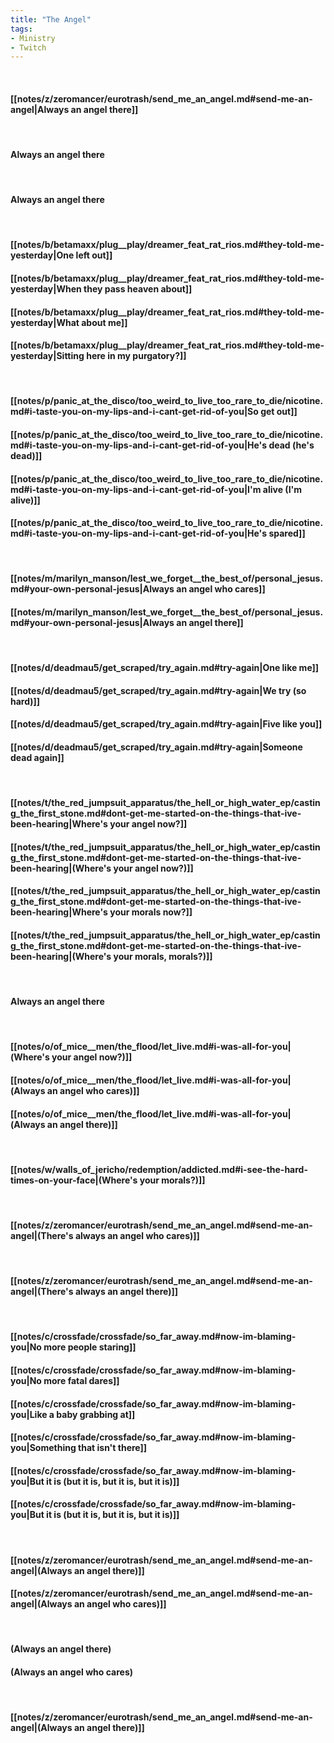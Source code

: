 ```yaml
---
title: "The Angel"
tags:
- Ministry
- Twitch
---
```

&nbsp;
#### [[notes/z/zeromancer/eurotrash/send_me_an_angel.md#send-me-an-angel|Always an angel there]]
&nbsp;
#### Always an angel there
&nbsp;
#### Always an angel there
&nbsp;
#### [[notes/b/betamaxx/plug__play/dreamer_feat_rat_rios.md#they-told-me-yesterday|One left out]]
#### [[notes/b/betamaxx/plug__play/dreamer_feat_rat_rios.md#they-told-me-yesterday|When they pass heaven about]]
#### [[notes/b/betamaxx/plug__play/dreamer_feat_rat_rios.md#they-told-me-yesterday|What about me]]
#### [[notes/b/betamaxx/plug__play/dreamer_feat_rat_rios.md#they-told-me-yesterday|Sitting here in my purgatory?]]
&nbsp;
#### [[notes/p/panic_at_the_disco/too_weird_to_live_too_rare_to_die/nicotine.md#i-taste-you-on-my-lips-and-i-cant-get-rid-of-you|So get out]]
#### [[notes/p/panic_at_the_disco/too_weird_to_live_too_rare_to_die/nicotine.md#i-taste-you-on-my-lips-and-i-cant-get-rid-of-you|He's dead (he's dead)]]
#### [[notes/p/panic_at_the_disco/too_weird_to_live_too_rare_to_die/nicotine.md#i-taste-you-on-my-lips-and-i-cant-get-rid-of-you|I'm alive (I'm alive)]]
#### [[notes/p/panic_at_the_disco/too_weird_to_live_too_rare_to_die/nicotine.md#i-taste-you-on-my-lips-and-i-cant-get-rid-of-you|He's spared]]
&nbsp;
#### [[notes/m/marilyn_manson/lest_we_forget__the_best_of/personal_jesus.md#your-own-personal-jesus|Always an angel who cares]]
#### [[notes/m/marilyn_manson/lest_we_forget__the_best_of/personal_jesus.md#your-own-personal-jesus|Always an angel there]]
&nbsp;
#### [[notes/d/deadmau5/get_scraped/try_again.md#try-again|One like me]]
#### [[notes/d/deadmau5/get_scraped/try_again.md#try-again|We try (so hard)]]
#### [[notes/d/deadmau5/get_scraped/try_again.md#try-again|Five like you]]
#### [[notes/d/deadmau5/get_scraped/try_again.md#try-again|Someone dead again]]
&nbsp;
#### [[notes/t/the_red_jumpsuit_apparatus/the_hell_or_high_water_ep/casting_the_first_stone.md#dont-get-me-started-on-the-things-that-ive-been-hearing|Where's your angel now?]]
#### [[notes/t/the_red_jumpsuit_apparatus/the_hell_or_high_water_ep/casting_the_first_stone.md#dont-get-me-started-on-the-things-that-ive-been-hearing|(Where's your angel now?)]]
#### [[notes/t/the_red_jumpsuit_apparatus/the_hell_or_high_water_ep/casting_the_first_stone.md#dont-get-me-started-on-the-things-that-ive-been-hearing|Where's your morals now?]]
#### [[notes/t/the_red_jumpsuit_apparatus/the_hell_or_high_water_ep/casting_the_first_stone.md#dont-get-me-started-on-the-things-that-ive-been-hearing|(Where's your morals, morals?)]]
&nbsp;
#### Always an angel there
&nbsp;
#### [[notes/o/of_mice__men/the_flood/let_live.md#i-was-all-for-you|(Where's your angel now?)]]
#### [[notes/o/of_mice__men/the_flood/let_live.md#i-was-all-for-you|(Always an angel who cares)]]
#### [[notes/o/of_mice__men/the_flood/let_live.md#i-was-all-for-you|(Always an angel there)]]
&nbsp;
#### [[notes/w/walls_of_jericho/redemption/addicted.md#i-see-the-hard-times-on-your-face|(Where's your morals?)]]
&nbsp;
#### [[notes/z/zeromancer/eurotrash/send_me_an_angel.md#send-me-an-angel|(There's always an angel who cares)]]
&nbsp;
#### [[notes/z/zeromancer/eurotrash/send_me_an_angel.md#send-me-an-angel|(There's always an angel there)]]
&nbsp;
#### [[notes/c/crossfade/crossfade/so_far_away.md#now-im-blaming-you|No more people staring]]
#### [[notes/c/crossfade/crossfade/so_far_away.md#now-im-blaming-you|No more fatal dares]]
#### [[notes/c/crossfade/crossfade/so_far_away.md#now-im-blaming-you|Like a baby grabbing at]]
#### [[notes/c/crossfade/crossfade/so_far_away.md#now-im-blaming-you|Something that isn't there]]
#### [[notes/c/crossfade/crossfade/so_far_away.md#now-im-blaming-you|But it is (but it is, but it is, but it is)]]
#### [[notes/c/crossfade/crossfade/so_far_away.md#now-im-blaming-you|But it is (but it is, but it is, but it is)]]
&nbsp;
#### [[notes/z/zeromancer/eurotrash/send_me_an_angel.md#send-me-an-angel|(Always an angel there)]]
#### [[notes/z/zeromancer/eurotrash/send_me_an_angel.md#send-me-an-angel|(Always an angel who cares)]]
&nbsp;
#### (Always an angel there)
#### (Always an angel who cares)
&nbsp;
#### [[notes/z/zeromancer/eurotrash/send_me_an_angel.md#send-me-an-angel|(Always an angel there)]]
